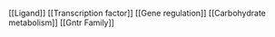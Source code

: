 [[Ligand]]
[[Transcription factor]]
[[Gene regulation]]
[[Carbohydrate metabolism]]
[[Gntr Family]]
